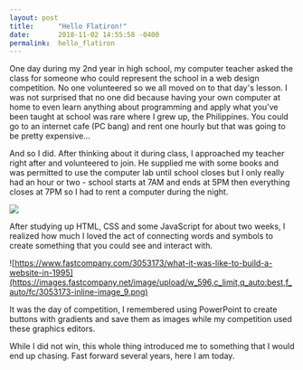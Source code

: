 ```yaml
---
layout: post
title:      "Hello Flatiron!"
date:       2018-11-02 14:55:58 -0400
permalink:  hello_flatiron
---
```



One day during my 2nd year in high school, my computer teacher asked the class for someone who could represent the school in a web design competition. No one volunteered so we all moved on to that day's lesson. I was not surprised that no one did because having your own computer at home to even learn anything about programming and apply what you've been taught at school was rare where I grew up, the Philippines. You could go to an internet cafe (PC bang) and rent one hourly but that was going to be pretty expensive... 

And so I did. After thinking about it during class, I approached my teacher right after and volunteered to join. He supplied me with some books and was permitted to use the computer lab until school closes but I only really had an hour or two - school starts at 7AM and ends at 5PM then everything closes at 7PM so I had to rent a computer during the night.

![](https://i.imgur.com/XMCkti0.png)

After studying up HTML, CSS and some JavaScript for about two weeks, I realized how much I loved the act of connecting words and symbols to create something that you could see and interact with.

![https://www.fastcompany.com/3053173/what-it-was-like-to-build-a-website-in-1995](https://images.fastcompany.net/image/upload/w_596,c_limit,q_auto:best,f_auto/fc/3053173-inline-image_9.png)

It was the day of competition, I remembered using PowerPoint to create buttons with gradients and save them as images while my competition used these graphics editors.

While I did not win, this whole thing introduced me to something that I would end up chasing. Fast forward several years, here I am today.
